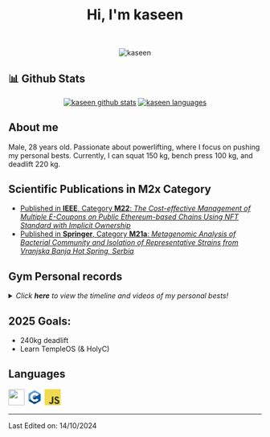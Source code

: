 <h1 align="center">Hi, I'm kaseen</h1>
<br>

<p align="center"> 
	<img src="https://komarev.com/ghpvc/?username=kaseen&label=Profile%20views&color=lightgrey&style=flat" alt="kaseen">
</p>

## 📊 Github Stats
<p align="center"> 
	<a href="https://github.com/kaseen/github-readme-stats"><img alt="kaseen github stats" src="https://github-readme-stats-kaseen.vercel.app/api/?username=kaseen&show_icons=true&count_private=true&theme=apprentice&count_private=true&custom_title=kaseen's%20stats" height="150px"/></a>
	<a href="https://github.com/kaseen/github-readme-stats"><img alt="kaseen languages" src="https://github-readme-stats-kaseen.vercel.app/api/top-langs?username=kaseen&layout=compact&theme=apprentice&show_icons=true&langs_count=7&card_width=400&custom_title=kaseen's%20languages" height="150px"/></a>
</p>

## About me
Male, 28 years old. Passionate about powerlifting, where I focus on pushing my personal bests. Currently, I can squat 150 kg, bench press 100 kg, and deadlift 220 kg.

## Scientific Publications in M2x Category
- [Published in **IEEE**, Category **M22**: <em>The Cost-effective Management of Multiple E-Coupons on Public Ethereum-based Chains Using NFT Standard with Implicit Ownership</em>](https://doi.org/10.1109/access.2024.3476678)
- [Published in **Springer**, Category **M21a**: <em>Metagenomic Analysis of Bacterial Community and Isolation of Representative Strains from Vranjska Banja Hot Spring, Serbia</em>](https://doi.org/10.1007/s00248-023-02242-6)

## Gym Personal records
<details><summary><em>Click <strong>here</strong> to view the timeline and videos of my personal bests!</em></summary>

- 01.09.2019. - 110kg Squat
- 13.10.2019. - [150kg Deadlift](https://www.youtube.com/shorts/g3sKpgkEUMM)
- 27.02.2020. - 120kg Squat
- 11.03.2021. - 140kg Squat
- 22.03.2021. - [170kg Deadlift](https://www.youtube.com/shorts/2JyEfKrMays)
- 12.07.2021. - [160kg Raw Deadlift](https://www.youtube.com/shorts/7ndc3vKdyws)
- 11.09.2021. - 150kg Squat
- 15.09.2021. - [180kg Deadlift](https://www.youtube.com/shorts/5PFi59u0IHg)
- 23.05.2022. - [190kg Deadlift](https://www.youtube.com/shorts/eAvNlzX8tVI)
- 23.07.2022. - [200kg Deadlift @78kg bw](https://www.youtube.com/shorts/FFKUnSxZC-4)
- 03.04.2023. - 180kg Deficit Deadlift @79kg bw
- 02.07.2023. - 100kg Bench Press @79kg bw
- 26.07.2024. - [190kg Raw Deadlift @81kg bw](https://www.youtube.com/shorts/3Naw-s8iMKE)
- 09.08.2024. - [220kg Deadlift @81kg bw](https://www.youtube.com/shorts/D6uLQ7R8-kw)

</details> 

## 2025 Goals:
- 240kg deadlift
- Learn TempleOS (& HolyC)

## Languages
[<img height="32" width="32" src="https://cdn.jsdelivr.net/npm/simple-icons@v7/icons/solidity.svg">](https://en.wikipedia.org/wiki/Solidity)
[<img height="32" width="32" src="https://raw.githubusercontent.com/github/explore/f3e22f0dca2be955676bc70d6214b95b13354ee8/topics/c/c.png">](https://en.wikipedia.org/wiki/C_(programming_language))
[<img height="32" width="32" src="https://raw.githubusercontent.com/github/explore/80688e429a7d4ef2fca1e82350fe8e3517d3494d/topics/javascript/javascript.png">](https://en.wikipedia.org/wiki/JavaScript)  

-----
Last Edited on: 14/10/2024